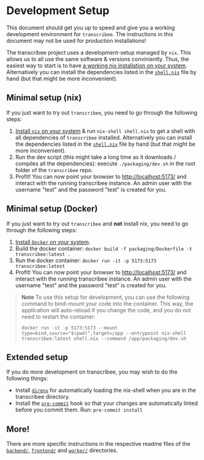 # Development Setup

This document should get you up to speed and give you a working development environment for
`transcribee`. The instructions in this document may not be used for production installations!

The transcribee project uses a development-setup managed by `nix`. This allows us to all use the
same software & versions conviniently. Thus, the easiest way to start is to have
[a working nix installation on your system](https://nix.dev/tutorials/install-nix).
Alternatively you can install the dependencies listed in the [`shell.nix`](../shell.nix) file by
hand (but that might be more inconvenient).

## Minimal setup (nix)

If you just want to try out `transcribee`, you need to go through the following steps:

1. [Install `nix` on your system](https://nix.dev/tutorials/install-nix) & run `nix-shell shell.nix` to get
   a shell with all dependencies of `transcribee` installed. Alternatively you can install the
   dependencies listed in the [`shell.nix`](../shell.nix) file by hand
   (but that might be more inconvenient).
2. Run the dev script (this might take a long time as it downloads / compiles all the dependencies):
   execute `./packaging/dev.sh` in the root folder of the `transcribee` repo.
3. Profit! You can now point your browser to [http://localhost:5173/](http://localhost:5173/) and
   interact with the running transcribee instance. An admin user with the username "test" and the
   password "test" is created for you.

## Minimal setup (Docker)

If you just want to try out `transcribee` and **not** install nix, you need to go through
the following steps:

1. [Install `Docker` on your system](https://docs.docker.com/get-docker/).
2. Build the docker container: `docker build -f packaging/Dockerfile -t transcribee:latest .`
3. Run the docker container: `docker run -it -p 5173:5173 transcribee:latest`
4. Profit! You can now point your browser to [http://localhost:5173/](http://localhost:5173/) and
   interact with the running transcribee instance. An admin user with the username "test" and the
   password "test" is created for you.

> **Note**
> To use this setup for development, you can use the following command to bind-mount your code
> into the container. This way, the application will auto-reload if you change the code, and you
> do not need to restart the container:
>
> ```shell
> docker run -it -p 5173:5173 --mount type=bind,source="$(pwd)",target=/app --entrypoint nix-shell transcribee:latest shell.nix --command /app/packaging/dev.sh
> ```

## Extended setup

If you do more development on transcribee, you may wish to do the following things:

- Install [`direnv`](https://direnv.net/) for automatically loading the nix-shell when you are in
  the transcribee directory.
- Install the [`pre-commit`](https://pre-commit.com/) hook so that your changes are automatically
  linted before you commit them. Run: `pre-commit install`

## More!

There are more specific instructions in the respective readme files of the
[`backend/`](../backend/README.md), [`frontend/`](../frontend/README.md)
and [`worker/`](../worker/README.md) directories.
